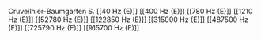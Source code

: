 Cruveilhier-Baumgarten S.
[[40 Hz (E)]]
[[400 Hz (E)]]
[[780 Hz (E)]]
[[1210 Hz (E)]]
[[52780 Hz (E)]]
[[122850 Hz (E)]]
[[315000 Hz (E)]]
[[487500 Hz (E)]]
[[725790 Hz (E)]]
[[915700 Hz (E)]]